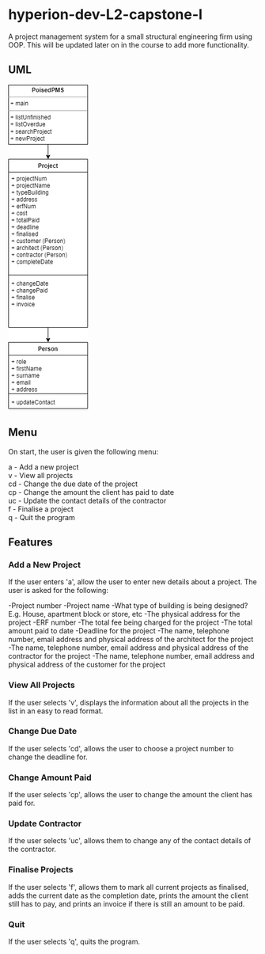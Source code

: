 # hyperion-dev-L2-capstone-I

A project management system for a small structural engineering firm using OOP.
This will be updated later on in the course to add more functionality.

## UML

![UML](/Poised%20UML.jpg "UML")

## Menu

On start, the user is given the following menu:

a  - Add a new project\
v  - View all projects\
cd - Change the due date of the project\
cp - Change the amount the client has paid to date\
uc - Update the contact details of the contractor\
f  - Finalise a project\
q  - Quit the program

## Features

### Add a New Project

If the user enters 'a', allow the user to enter new details about a project.
The user is asked for the following:

-Project number
-Project name
-What type of building is being designed? E.g. House, apartment block or
store, etc
-The physical address for the project
-ERF number
-The total fee being charged for the project
-The total amount paid to date
-Deadline for the project
-The name, telephone number, email address and physical address of the
architect for the project
-The name, telephone number, email address and physical address of the
contractor for the project
-The name, telephone number, email address and physical address of the
customer for the project

### View All Projects

If the user selects 'v', displays the information about all the projects in the
list in an easy to read format.

### Change Due Date

If the user selects 'cd', allows the user to choose a project number to change
the deadline for.

### Change Amount Paid

If the user selects 'cp', allows the user to change the amount the client has
paid for.

### Update Contractor

If the user selects 'uc', allows them to change any of the contact details
of the contractor.

### Finalise Projects

If the user selects 'f', allows them to mark all current projects as finalised,
adds the current date as the completion date, prints the amount the client still
has to pay, and prints an invoice if there is still an amount to be paid.

### Quit

If the user selects 'q', quits the program.
